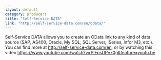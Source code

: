 ```yaml
---
layout: default
category: producers
title: "Self-Service DATA"
link: "http://self-service-data.com/en/odata/"
---
```

Self-Service DATA allows you to create an OData link to any kind of data source (SAP, AS400, Oracle, My SQL, SQL Server, iSeries, Infor M3, etc.).  You can find more at http://self-service-data.com/en, or by watching this video https://www.youtube.com/watch?v=PlEpsUPv70g&feature=youtu.be.
